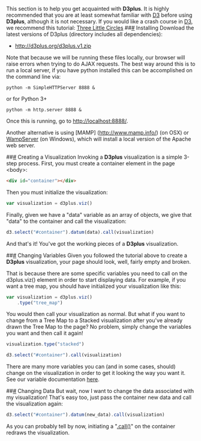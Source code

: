 This section is to help you get acquainted with **D3plus**. It is highly recommended that you are at least somewhat familiar with [D3](http://d3js.org/) before using **D3plus**, although it is not necessary. If you would like a crash course in [D3](http://d3js.org/), we recommend this tutorial: [Three Little Circles](http://mbostock.github.io/d3/tutorial/circle.html)
##<a name="installation" href="#installing">#</a> Installing
Download the latest versions of D3plus (directory includes all dependencies):

* <http://d3plus.org/d3plus.v1.zip>

Note that because we will be running these files locally, our browser will raise errors when trying to do AJAX requests. The best way around this is to run a local server, if you have python installed this can be accomplished on the command line via:

    python -m SimpleHTTPServer 8888 &

or for Python 3+

    python -m http.server 8888 &

Once this is running, go to <http://localhost:8888/>.

Another alternative is using [MAMP] (http://www.mamp.info/) (on OSX) or [WampServer](http://www.wampserver.com/) (on Windows), which will install a local version of the Apache web server.

##<a name="viz" href="#wiki-viz">#</a> Creating a Visualization
Invoking a **D3plus** visualization is a simple 3-step process. First, you must create a container element in the page &#60;body&#62;:

```html
<div id="container"></div> 
```

Then you must initialize the visualization:

```js
var visualization = d3plus.viz()
```

Finally, given we have a "data" variable as an array of objects, we give that "data" to the container and call the visualization:

```js
d3.select("#container").datum(data).call(visualization)
```

And that's it! You've got the working pieces of a **D3plus** visualization.

##<a name="variables" href="#wiki-variables">#</a> Changing Variables
Given you followed the tutorial above to create a **D3plus** visualization, your page should look, well, fairly empty and broken.

That is because there are some specific variables you need to call on the d3plus.viz() element in order to start displaying data. For example, if you want a tree map, you should have initialized your visualization like this:

```js
var visualization = d3plus.viz()
	.type("tree_map")
```

You would then call your visualization as normal. But what if you want to change from a Tree Map to a Stacked visualization after you've already drawn the Tree Map to the page? No problem, simply change the variables you want and then call it again!

```js
visualization.type("stacked")

d3.select("#container").call(visualization)
```

There are many more variables you can (and in some cases, should) change on the visualization in order to get it looking the way you want it. See our variable documentation [here](wiki/Visualization-Variables).

##<a name="data" href="#wiki-data">#</a> Changing Data
But wait, now I want to change the data associated with my visualization! That's easy too, just pass the container new data and call the visualization again:

```js
d3.select("#container").datum(new_data).call(visualization)
```

As you can probably tell by now, initiating a "[.call()](https://github.com/mbostock/d3/wiki/Selections#wiki-call)" on the container redraws the visualization.